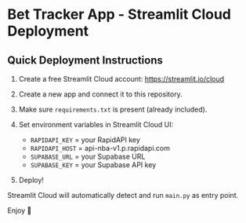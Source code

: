 # Bet Tracker App - Streamlit Cloud Deployment

## Quick Deployment Instructions

1. Create a free Streamlit Cloud account: https://streamlit.io/cloud
2. Create a new app and connect it to this repository.
3. Make sure `requirements.txt` is present (already included).
4. Set environment variables in Streamlit Cloud UI:
   - `RAPIDAPI_KEY` = your RapidAPI key
   - `RAPIDAPI_HOST` = api-nba-v1.p.rapidapi.com
   - `SUPABASE_URL` = your Supabase URL
   - `SUPABASE_KEY` = your Supabase API key

5. Deploy!

Streamlit Cloud will automatically detect and run `main.py` as entry point.

Enjoy 🚀